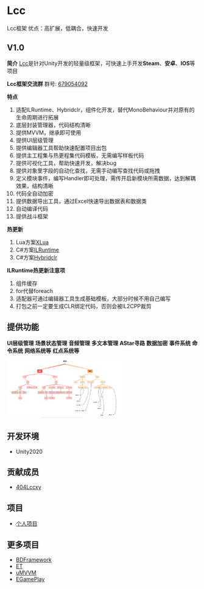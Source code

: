 # Lcc
Lcc框架
优点：高扩展，低耦合，快速开发

## V1.0
**简介**
[Lcc](https://github.com/404Lcc/Lcc)是针对Unity开发的轻量级框架，可快速上手开发**Steam**、**安卓**、**IOS**等项目

**Lcc框架交流群**
群号: [679054092](https://jq.qq.com/?_wv=1027&k=KPEIZeok)

**特点**
1. 适配ILRuntime、Hybridclr，组件化开发，替代MonoBehaviour并对原有的生命周期进行拓展
2. 底层封装管理器，代码结构清晰
3. 提供MVVM，继承即可使用
4. 提供UI层级管理
5. 提供编辑器工具帮助快速配置项目出包
6. 提供主工程集与热更程集代码模板，无需编写样板代码
7. 提供可视化工具，帮助快速开发，解决bug
8. 提供对象里字段的自动化查找，无需手动编写查找代码或拖拽
9. 定义模块事件，编写Handler即可处理，需传开启新模块所需数据，达到解耦效果，结构清晰
10. 代码全自动加密
11. 提供数据导出工具，通过Excel快速导出数据表和数据类
12. 自动编译代码
13. 提供战斗框架

**热更新**
1. Lua方案[XLua](https://github.com/Tencent/xLua)
2. C#方案[ILRuntime](https://github.com/Ourpalm/ILRuntime)
3. C#方案[Hybridclr](https://github.com/focus-creative-games/hybridclr)

**ILRuntime热更新注意项**
1. 组件缓存
2. for代替foreach
3. 适配器可通过编辑器工具生成基础模板，大部分时候不用自己编写
4. 打包之前一定要生成CLR绑定代码，否则会被IL2CPP裁剪

## 提供功能
**UI层级管理**
**场景状态管理**
**音频管理**
**多文本管理**
**AStar寻路**
**数据加密**
**事件系统**
**命令系统**
**网络系统等**
**红点系统等**

<img src="Image/1.png" width="60%">

## 开发环境
- Unity2020

## 贡献成员
- [404Lccxy](https://github.com/404Lccxy)

## 项目
- [个人项目](https://www.taptap.com/developer/6782)

## 更多项目
- [BDFramework](https://github.com/yimengfan/BDFramework.Core)
- [ET](https://github.com/egametang/ET)
- [uMVVM](https://github.com/MEyes/uMVVM)
- [EGamePlay](https://github.com/m969/EGamePlay)
